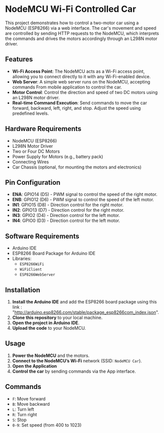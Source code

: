 # NodeMCU Wi-Fi Controlled Car

This project demonstrates how to control a two-motor car using a NodeMCU (ESP8266) via a web interface. The car's movement and speed are controlled by sending HTTP requests to the NodeMCU, which interprets the commands and drives the motors accordingly through an L298N motor driver.

## Features

- **Wi-Fi Access Point**: The NodeMCU acts as a Wi-Fi access point, allowing you to connect directly to it with any Wi-Fi-enabled device.
- **Web Server**: A simple web server runs on the NodeMCU, accepting commands From mobile application to control the car.
- **Motor Control**: Control the direction and speed of two DC motors using an L298N motor driver.
- **Real-time Command Execution**: Send commands to move the car forward, backward, left, right, and stop. Adjust the speed using predefined levels.

## Hardware Requirements

- NodeMCU (ESP8266)
- L298N Motor Driver
- Two or Four DC Motors
- Power Supply for Motors (e.g., battery pack)
- Connecting Wires
- Car Chassis (optional, for mounting the motors and electronics)

## Pin Configuration

- **ENA**: GPIO14 (D5) - PWM signal to control the speed of the right motor.
- **ENB**: GPIO12 (D6) - PWM signal to control the speed of the left motor.
- **IN1**: GPIO15 (D8) - Direction control for the right motor.
- **IN2**: GPIO13 (D7) - Direction control for the right motor.
- **IN3**: GPIO2 (D4) - Direction control for the left motor.
- **IN4**: GPIO0 (D3) - Direction control for the left motor.

## Software Requirements

- Arduino IDE
- ESP8266 Board Package for Arduino IDE
- Libraries:
  - `ESP8266WiFi`
  - `WiFiClient`
  - `ESP8266WebServer`

## Installation

1. **Install the Arduino IDE** and add the ESP8266 board package using this link : "http://arduino.esp8266.com/stable/package_esp8266com_index.json".
2. **Clone this repository** to your local machine.
3. **Open the project in Arduino IDE**.
4. **Upload the code** to your NodeMCU.

## Usage

1. **Power the NodeMCU** and the motors.
2. **Connect to the NodeMCU’s Wi-Fi** network (SSID: `NodeMCU Car`).
3. **Open the Application**
4. **Control the car** by sending commands via the App interface.

## Commands

- `F`: Move forward
- `B`: Move backward
- `L`: Turn left
- `R`: Turn right
- `S`: Stop
- `0-9`: Set speed (from 400 to 1023)



